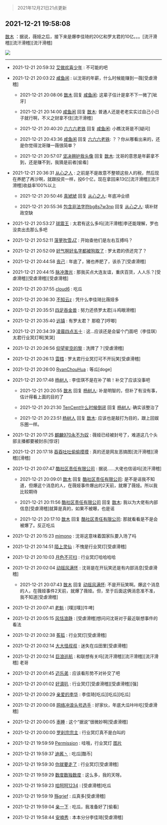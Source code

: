 > 2021年12月21日21点更新
<link rel="stylesheet" href="https://cdn.jsdelivr.net/gh/taotie6/sampleJSON@main/css/photo_show.css">
<meta name="referrer" content="no-referrer" />


 ## 2021-12-21 19:58:08 

 [㪚木](https://www.coolapk.com/feed/32277614?shareKey=ZGVlNDNhN2FlZmZkNjFjMWMzMDA~) ：据说，薇娅之后，接下来是爆李佳琦的20亿和罗太君的10亿。。。[流汗滑稽][流汗滑稽][流汗滑稽] 

<div class="album">
<img class="img-item" src="http://image.coolapk.com/feed/2019/0616/18/615811_6629d83c_9989_6698@300x162.gif" />
</div>

 ------- 

- 2021-12-21 20:59:32 [艾做欢喜少年](uid=12235467) : 不可能的吧 

- 2021-12-21 20:03:22 [咸鱼闲](uid=3783511) : 以沈哥的年薪，什么时候能赚到一薇[受虐滑稽] 

    - 2021-12-21 20:08:06 [㪚木](uid=1081091) 回复 [咸鱼闲](uid=3783511): 这辈子估计是拿不下一微了[呲牙] 

    - 2021-12-21 20:14:00 [咸鱼闲](uid=3783511) 回复 [㪚木](uid=1081091): 普通人还是老老实实过自己小日子就行啊，不义之财拿不住[流汗滑稽] 

    - 2021-12-21 20:40:20 [六六六老铁](uid=1165265) 回复 [咸鱼闲](uid=3783511): 小瞧沈哥是不[疑问] 

    - 2021-12-21 20:43:36 [咸鱼闲](uid=3783511) 回复 [六六六老铁](uid=1165265): ？？你从哪看出来的，还是你觉得沈哥赚一薇很简单？ 

    - 2021-12-21 20:57:07 [坚决拥护我头像](uid=1738203) 回复 [㪚木](uid=1081091): 沈哥的意思是年薪拿不到，还是赚不到，我猜是前者[偷看] 

- 2021-12-21 20:36:31 [从心之人](uid=3359478) : 之前是不是故意不整顿这些人的税，然后现在养肥了再沙啊，就跟投资一样，投6个亿，现在拿回来13亿[流汗滑稽][流汗滑稽]收益率100%以上 

    - 2021-12-21 20:50:46 [真虓虓](uid=3029057) 回复 [从心之人](uid=3359478): 年底冲业绩 

    - 2021-12-21 20:55:36 [包含非法字符bg8s7w3np](uid=1094586) 回复 [从心之人](uid=3359478): 填补财政空缺 

- 2021-12-21 20:53:27 [球震王](uid=1489788) : 太君有这么多吗[流汗滑稽]李还能理解，罗也没卖出去那么多吧 

- 2021-12-21 20:52:11 [菠萝吹雪JZ](uid=4178058) : 开始查他们是左右互搏吗？ 

- 2021-12-21 20:52:09 [好气啊好名字都被狗取了](uid=1229616) : 罗太君的债还完了？ 

- 2021-12-21 20:44:58 [丧己](uid=2217573) : 年底了，猪也养肥了，该杀了[受虐滑稽] 

- 2021-12-21 20:44:15 [脉冲激光](uid=1825566) : 那我买点大连友谊，重庆百货，人人乐？[受虐滑稽][受虐滑稽][受虐滑稽] 

- 2021-12-21 20:37:55 [cloud6](uid=852635) : 吃瓜 

- 2021-12-21 20:36:30 [不知云z](uid=5657858) : 凭什么李佳琦比薇娅多 

- 2021-12-21 20:35:51 [四足吞金兽](uid=2416312) : 努力还债罗太君[斗鸡眼滑稽] 

- 2021-12-21 20:35:40 [远镇](uid=1471248) : 有罗太君？
那稳了[哼唧] 

- 2021-12-21 20:34:39 [凌晨四点五十](uid=1587178) : 这…应该还是会留个门面吧（李佳琪）太君行业冥灯啊[笑哭] 

- 2021-12-21 20:26:56 [仰望星空的黎](uid=1961388) : 洗牌了？[受虐滑稽] 

- 2021-12-21 20:26:13 [雲樰](uid=3714279) : 罗太君行业冥灯可不开玩笑[受虐滑稽] 

- 2021-12-21 20:26:00 [RyanChouHua](uid=644156) : 等瓜[doge] 

- 2021-12-21 20:17:48 [杨树人](uid=2082362) : 李佳琪不是在补了嘛！补交了应该没事吧 

    - 2021-12-21 20:20:55 [㪚木](uid=1081091) 回复 [杨树人](uid=2082362): 补是明智的，但补了有没有事，估计得看上面的目的了 

    - 2021-12-21 20:21:30 [TenCent什么时候倒闭](uid=3474641) 回复 [杨树人](uid=2082362): 确实该整治了 

    - 2021-12-21 20:23:51 [杨树人](uid=2082362) 回复 [㪚木](uid=1081091): 应该也是敲打为目的，跟上回娱乐圈一样。 

- 2021-12-21 20:17:25 [麒麟970永不为奴](uid=3363987) : 薇娅已经被封号了，难道这几个头部主播都要被封杀[惊讶] 

- 2021-12-21 20:17:18 [吞吞吐吐偷偷摸摸](uid=4177414) : 真的还是网友恶搞图[流汗滑稽][滑稽][滑稽] 

- 2021-12-21 20:07:47 [酷社区责任有限公司](uid=1078314) : 据说......大佬也信谣吗[流汗滑稽] 

    - 2021-12-21 20:09:01 [㪚木](uid=1081091) 回复 [酷社区责任有限公司](uid=1078314): 是不是谣我不知道，但爆这个消息的人，在薇娅事件爆出的2天前，就爆了薇娅。所以我比较期待 

    - 2021-12-21 20:11:56 [酷社区责任有限公司](uid=1078314) 回复 [㪚木](uid=1081091): 我以为大佬有内部信息[受虐滑稽]就算是真的，如果不被曝，也是谣 

    - 2021-12-21 20:17:10 [㪚木](uid=1081091) 回复 [酷社区责任有限公司](uid=1078314): 那就看看是不是会被爆了。反正吃瓜 

- 2021-12-21 20:15:23 [mimono](uid=1302072) : 沈哥这意味着国家队要入场了吗 

- 2021-12-21 20:14:51 [陌上灵仙](uid=3187911) : 不愧是行业冥灯[受虐滑稽] 

- 2021-12-21 20:10:03 [月色不可扫](uid=3639201) : 行业冥灯哈哈哈哈 

- 2021-12-21 20:02:04 [动摇风满怀](uid=2908614) : 沈哥是在开玩笑还是有内部消息[受虐滑稽] 

    - 2021-12-21 20:07:43 [㪚木](uid=1081091) 回复 [动摇风满怀](uid=2908614): 不是开玩笑啊。爆这个消息的人，在薇娅事件2天前，就爆了薇娅。但，至于后面这俩消息准不准，我不知道[受虐滑稽] 

- 2021-12-21 20:07:41 [老魁](uid=1703096) : [噗][噗][牛啤] 

- 2021-12-21 20:05:15 [风恬浪静](uid=2415886) : [受虐滑稽]想问问沈哥对于最近联想事件的看法 

- 2021-12-21 20:02:38 [菟狐](uid=1752036) : 行业冥灯[受虐滑稽] 

- 2021-12-21 20:02:14 [大大怪叔叔](uid=956235) : 迷失在瓜田里[受虐滑稽] 

- 2021-12-21 20:02:14 [巨浪巡航](uid=1415090) : 和联想有关吗[流汗滑稽][流汗滑稽][流汗滑稽]
老哥 

- 2021-12-21 20:01:45 [迈乐弟](uid=1554109) : 应该看形势不对补交了吧 

- 2021-12-21 20:01:02 [好滴叭](uid=5526219) : 行业冥灯[受虐滑稽][受虐滑稽][强] 

- 2021-12-21 20:00:29 [亲爱的李华](uid=1323228) : 李佳琦[吃瓜][吃瓜][吃瓜] 

- 2021-12-21 20:00:08 [网络冲浪头号选手](uid=1864467) : 好家伙，年底大瓜咔咔吃[受虐滑稽] 

- 2021-12-21 20:00:05 [栆睡](uid=2246713) : 这个“据说”很微妙啊[受虐滑稽] 

- 2021-12-21 20:00:00 [罗刹宗宗主](uid=1080167) : 行业冥灯真不是白叫的 

- 2021-12-21 19:59:59 [Ρermission](uid=837579) : 哇哦，行业冥灯 [图片](http://image.coolapk.com/feed/2021/1221/19/837579_1182d31a_7998_3412_689@160x132.jpeg)

- 2021-12-21 19:59:37 [迪酱丶](uid=2379500) : 吃瓜[酷币] 

- 2021-12-21 19:59:30 [你就要走了](uid=3251026) : 行业冥灯[受虐滑稽] 

- 2021-12-21 19:59:29 [数度数独数度](uid=1649918) : 这么多，我的天呀。 

- 2021-12-21 19:59:23 [哈呵呵1234](uid=2413755) : [受虐滑稽]吃瓜 

- 2021-12-21 19:59:19 [殇grief](uid=4392516) : 瓜真多[受虐滑稽] 

- 2021-12-21 19:59:04 [亲一下](uid=1966975) : 吃瓜，我准备好了[偷看] 

- 2021-12-21 19:58:44 [安喃秀](uid=2237599) : 本本分分李佳琦[受虐滑稽] 

